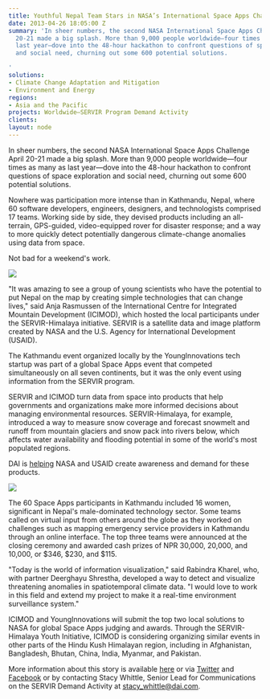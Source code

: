 ```yaml
---
title: Youthful Nepal Team Stars in NASA’s International Space Apps Challenge
date: 2013-04-26 18:05:00 Z
summary: 'In sheer numbers, the second NASA International Space Apps Challenge April
  20-21 made a big splash. More than 9,000 people worldwide—four times as many as
  last year—dove into the 48-hour hackathon to confront questions of space exploration
  and social need, churning out some 600 potential solutions.

'
solutions:
- Climate Change Adaptation and Mitigation
- Environment and Energy
regions:
- Asia and the Pacific
projects: Worldwide—SERVIR Program Demand Activity
clients: 
layout: node
---
```


In sheer numbers, the second NASA International Space Apps Challenge April 20-21 made a big splash. More than 9,000 people worldwide—four times as many as last year—dove into the 48-hour hackathon to confront questions of space exploration and social need, churning out some 600 potential solutions.

Nowhere was participation more intense than in Kathmandu, Nepal, where 60 software developers, engineers, designers, and technologists comprised 17 teams. Working side by side, they devised products including an all-terrain, GPS-guided, video-equipped rover for disaster response; and a way to more quickly detect potentially dangerous climate-change anomalies using data from space.

Not bad for a weekend's work.

![][1]

"It was amazing to see a group of young scientists who have the potential to put Nepal on the map by creating simple technologies that can change lives," said Anja Rasmussen of the International Centre for Integrated Mountain Development (ICIMOD), which hosted the local participants under the SERVIR-Himalaya initiative. SERVIR is a satellite data and image platform created by NASA and the U.S. Agency for International Development (USAID).

The Kathmandu event organized locally by the YoungInnovations tech startup was part of a global Space Apps event that competed simultaneously on all seven continents, but it was the only event using information from the SERVIR program.

SERVIR and ICIMOD turn data from space into products that help governments and organizations make more informed decisions about managing environmental resources. SERVIR-Himalaya, for example, introduced a way to measure snow coverage and forecast snowmelt and runoff from mountain glaciers and snow pack into rivers below, which affects water availability and flooding potential in some of the world's most populated regions.

DAI is [helping][2] NASA and USAID create awareness and demand for these products.

![][3]

The 60 Space Apps participants in Kathmandu included 16 women, significant in Nepal's male-dominated technology sector. Some teams called on virtual input from others around the globe as they worked on challenges such as mapping emergency service providers in Kathmandu through an online interface. The top three teams were announced at the closing ceremony and awarded cash prizes of NPR 30,000, 20,000, and 10,000, or $346, $230, and $115.

"Today is the world of information visualization," said Rabindra Kharel, who, with partner Deerghayu Shrestha, developed a way to detect and visualize threatening anomalies in spatiotemporal climate data. "I would love to work in this field and extend my project to make it a real-time environment surveillance system."

ICIMOD and YoungInnovations will submit the top two local solutions to NASA for global Space Apps judging and awards. Through the SERVIR-Himalaya Youth Initiative, ICIMOD is considering organizing similar events in other parts of the Hindu Kush Himalayan region, including in Afghanistan, Bangladesh, Bhutan, China, India, Myanmar, and Pakistan.

More information about this story is available [here][4] or via [Twitter][5] and [Facebook][6] or by contacting Stacy Whittle, Senior Lead for Communications on the SERVIR Demand Activity at stacy_whittle@dai.com.

[1]: https://assetify-dai.com/news/nasa2.jpg
[2]: /our-work/projects/worldwide-servir-program-demand-activity
[3]: https://assetify-dai.com/news/nasa1.jpg
[4]: http://spaceappschallenge.org/
[5]: https://twitter.com/spaceapps
[6]: https://www.facebook.com/spaceappschallenge
